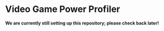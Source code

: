 # Video Game Power Profiler

**We are currently still setting up this repository; please check back later!**
